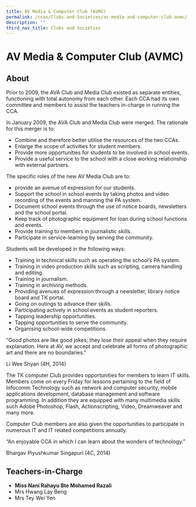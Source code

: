 ```yaml
---
title: AV Media & Computer Club (AVMC)
permalink: /ccas/Clubs-and-Societies/av-media-and-computer-club-avmc/
description: ""
third_nav_title: Clubs and Societies
---
```

# AV Media & Computer Club (AVMC)

## **About**

Prior to 2009, the AVA Club and Media Club existed as separate entities, functioning with total autonomy from each other. Each CCA had its own committee and members to assist the teachers in-charge in running the CCA.

In January 2009, the AVA Club and Media Club were merged. The rationale for this merger is to:

*   Combine and therefore better utilise the resources of the two CCAs.
*   Enlarge the scope of activities for student members.
*   Provide more opportunities for students to be involved in school events.
*   Provide a useful service to the school with a close working relationship with external partners.

The specific roles of the new AV Media Club are to:

*   provide an avenue of expression for our students.
*   Support the school in school events by taking photos and video recording of the events and manning the PA system.
*   Document school events through the use of notice boards, newsletters and the school portal.
*   Keep track of photographic equipment for loan during school functions and events.
*   Provide training to members in journalistic skills.
*   Participate in service-learning by serving the community.

Students will be developed in the following ways:

*   Training in technical skills such as operating the school’s PA system.
*   Training in video production skills such as scripting, camera handling and editing.
*   Training in journalism.
*   Training in archiving methods.
*   Providing avenues of expression through a newsletter, library notice board and TK portal.
*   Going on outings to advance their skills.
*   Participating actively in school events as student reporters.
*   Tapping leadership opportunities.
*   Tapping opportunities to serve the community.
*   Organising school-wide competitions.

“Good photos are like good jokes; they lose their appeal when they require explanation. Here at AV, we accept and celebrate all forms of photographic art and there are no boundaries.”

Li Wee Shyan (4H, 2014)

The TK computer Club provides opportunities for members to learn IT skills. Members come on every Friday for lessons pertaining to the field of Infocomm Technology such as network and computer security, mobile applications development, database management and software programming. In addition they are equipped with many multimedia skills such Adobe Photoshop, Flash, Actionscripting, Video, Dreamweaver and many more.

Computer Club members are also given the opportunities to participate in numerous IT and IT related competitions annually.

“An enjoyable CCA in which I can learn about the wonders of technology.”

Bhargav Piyushkumar Singapuri (4C, 2014)

## **Teachers-in-Charge**

*   **Miss Nani Rahayu Bte Mohamed Razali**
*   Mrs Hwang Lay Beng
*   Mrs Tey Wei Yen